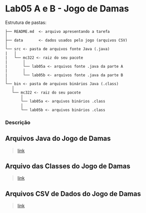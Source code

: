 # Lab05 A e B - Jogo de Damas #

Estrutura de pastas:

```
├── README.md  <- arquivo apresentando a tarefa
│
├── data       <- dados usados pelo jogo (arquivos CSV)
│
└── src <- pasta de arquivos fonte Java (.java)
|   │
|   └── mc322 <- raiz do seu pacote
|       │
|       └── lab05a <- arquivos fonte .java da parte A
|       │
|       └── lab05b <- arquivos fonte .java da parte B
│
└── bin <- pasta de arquivos binários Java (.class)
   │
   └── mc322 <- raiz do seu pacote
       │
       └── lab05a <- arquivos binários .class
       │
       └── lab05b <- arquivos binários .class

```

### Descrição ###

## Arquivos Java do Jogo de Damas ##
> [link](src/mc322/lab05b)
 
## Arquivo das Classes do Jogo de Damas ##
> [link](bin/mc322/lab05b)

## Arquivos CSV de Dados do Jogo de Damas ##
> [link](data)
